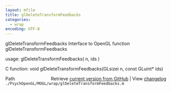 ```yaml
---
layout: mfile
title: glDeleteTransformFeedbacks
categories:
  - wrap
encoding: UTF-8
---
```


glDeleteTransformFeedbacks  Interface to OpenGL function glDeleteTransformFeedbacks

usage:  glDeleteTransformFeedbacks( n, ids )

C function:  void glDeleteTransformFeedbacks(GLsizei n, const GLuint\* ids)


<div class="code_header" style="text-align:right;">
  <span style="float:left;">Path&nbsp;&nbsp;</span> <span class="counter">Retrieve <a href=
  "https://raw.github.com/Psychtoolbox-3/Psychtoolbox-3/beta/./PsychOpenGL/MOGL/wrap/glDeleteTransformFeedbacks.m">current version from GitHub</a> | View <a href=
  "https://github.com/Psychtoolbox-3/Psychtoolbox-3/commits/beta/./PsychOpenGL/MOGL/wrap/glDeleteTransformFeedbacks.m">changelog</a></span>
</div>
<div class="code">
  <code>./PsychOpenGL/MOGL/wrap/glDeleteTransformFeedbacks.m</code>
</div>
